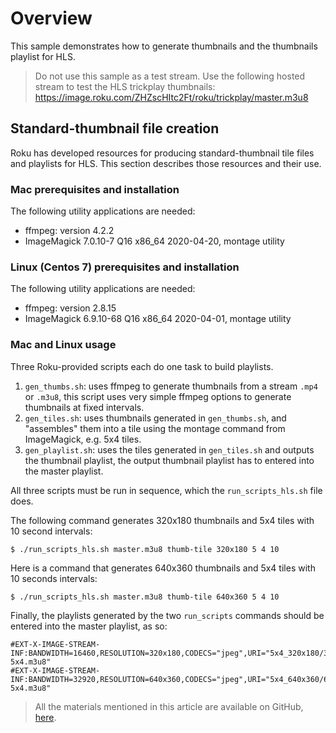 # Overview 

This sample demonstrates how to generate thumbnails and the thumbnails playlist for HLS.

> Do not use this sample as a test stream. Use the following hosted stream to test the HLS trickplay thumbnails: https://image.roku.com/ZHZscHItc2Ft/roku/trickplay/master.m3u8

## Standard-thumbnail file creation

Roku has developed resources for producing standard-thumbnail tile files and playlists for HLS. This section describes those resources and their use.

### Mac prerequisites and installation

The following utility applications are needed:

- ffmpeg: version 4.2.2
- ImageMagick 7.0.10-7 Q16 x86_64 2020-04-20, montage utility

### Linux (Centos 7) prerequisites and installation

The following utility applications are needed:

- ffmpeg: version 2.8.15
- ImageMagick 6.9.10-68 Q16 x86_64 2020-04-01, montage utility

### Mac and Linux usage

Three Roku-provided scripts each do one task to build playlists.

1. `gen_thumbs.sh`: uses ffmpeg to generate thumbnails from a stream `.mp4` or `.m3u8`, this script uses very simple ffmpeg options to generate thumbnails at fixed intervals.
2. `gen_tiles.sh`: uses thumbnails generated in `gen_thumbs.sh`, and "assembles" them into a tile using the montage command from ImageMagick, e.g. 5x4 tiles.
3. `gen_playlist.sh`: uses the tiles generated in `gen_tiles.sh` and outputs the thumbnail playlist, the output thumbnail playlist has to entered into the master playlist.

All three scripts must be run in sequence, which the `run_scripts_hls.sh` file does.

The following command generates 320x180 thumbnails and 5x4 tiles with 10 second intervals:

```
$ ./run_scripts_hls.sh master.m3u8 thumb-tile 320x180 5 4 10
```

Here is a command that generates 640x360 thumbnails and 5x4 tiles with 10 seconds intervals:

```
$ ./run_scripts_hls.sh master.m3u8 thumb-tile 640x360 5 4 10
```

Finally, the playlists generated by the two `run_scripts` commands should be entered into the master playlist, as so:

```
#EXT-X-IMAGE-STREAM-INF:BANDWIDTH=16460,RESOLUTION=320x180,CODECS="jpeg",URI="5x4_320x180/320x180-5x4.m3u8"
#EXT-X-IMAGE-STREAM-INF:BANDWIDTH=32920,RESOLUTION=640x360,CODECS="jpeg",URI="5x4_640x360/640x360-5x4.m3u8"
```

> All the materials mentioned in this article are available on GitHub, [here](https://github.com/rokudev/samples/tree/master/media/TrickPlayThumbnailsHLS).
